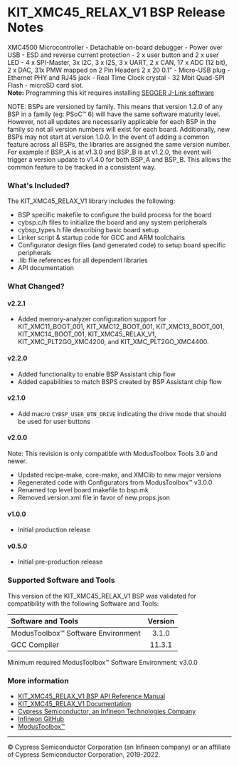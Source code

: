 # KIT_XMC45_RELAX_V1 BSP Release Notes
XMC4500 Microcontroller - Detachable on-board debugger - Power over USB - ESD and reverse current protection - 2 x user button and 2 x user LED - 4 x SPI-Master, 3x I2C, 3 x I2S, 3 x UART, 2 x CAN, 17 x ADC (12 bit), 2 x DAC, 31x PMW mapped on 2 Pin Headers 2 x 20 0.1" - Micro-USB plug - Ethernet PHY and RJ45 jack - Real Time Clock crystal - 32 Mbit Quad-SPI Flash - microSD card slot.     
**Note:**
Programming this kit requires installing 
[SEGGER J-Link software](https://www.segger.com/downloads/jlink/#J-LinkSoftwareAndDocumentationPack)

NOTE: BSPs are versioned by family. This means that version 1.2.0 of any BSP in a family (eg: PSoC™ 6) will have the same software maturity level. However, not all updates are necessarily applicable for each BSP in the family so not all version numbers will exist for each board. Additionally, new BSPs may not start at version 1.0.0. In the event of adding a common feature across all BSPs, the libraries are assigned the same version number. For example if BSP_A is at v1.3.0 and BSP_B is at v1.2.0, the event will trigger a version update to v1.4.0 for both BSP_A and BSP_B. This allows the common feature to be tracked in a consistent way.

### What's Included?
The KIT_XMC45_RELAX_V1 library includes the following:
* BSP specific makefile to configure the build process for the board
* cybsp.c/h files to initialize the board and any system peripherals
* cybsp_types.h file describing basic board setup
* Linker script & startup code for GCC and ARM toolchains
* Configurator design files (and generated code) to setup board specific peripherals
* .lib file references for all dependent libraries
* API documentation

### What Changed?
#### v2.2.1
* Added memory-analyzer configuration support for KIT_XMC11_BOOT_001, KIT_XMC12_BOOT_001, KIT_XMC13_BOOT_001, KIT_XMC14_BOOT_001, KIT_XMC45_RELAX_V1, KIT_XMC_PLT2GO_XMC4200, and KIT_XMC_PLT2GO_XMC4400.
#### v2.2.0
* Added functionality to enable BSP Assistant chip flow
* Added capabilities to match BSPS created by BSP Assistant chip flow
#### v2.1.0
* Add macro `CYBSP_USER_BTN_DRIVE` indicating the drive mode that should be used for user buttons
#### v2.0.0
Note: This revision is only compatible with ModusToolbox Tools 3.0 and newer.
* Updated recipe-make, core-make, and XMClib to new major versions
* Regenerated code with Configurators from ModusToolbox™ v3.0.0
* Renamed top level board makefile to bsp.mk
* Removed version.xml file in favor of new props.json
#### v1.0.0
* Initial production release
#### v0.5.0
* Initial pre-production release

### Supported Software and Tools
This version of the KIT_XMC45_RELAX_V1 BSP was validated for compatibility with the following Software and Tools:

| Software and Tools                        | Version |
| :---                                      | :----:  |
| ModusToolbox™ Software Environment        | 3.1.0   |
| GCC Compiler                              | 11.3.1  |

Minimum required ModusToolbox™ Software Environment: v3.0.0

### More information
* [KIT_XMC45_RELAX_V1 BSP API Reference Manual][api]
* [KIT_XMC45_RELAX_V1 Documentation](https://www.infineon.com/cms/en/product/evaluation-boards/kit_xmc45_relax_v1/)
* [Cypress Semiconductor, an Infineon Technologies Company](http://www.cypress.com)
* [Infineon GitHub](https://github.com/infineon)
* [ModusToolbox™](https://www.cypress.com/products/modustoolbox-software-environment)

[api]: https://infineon.github.io/TARGET_KIT_XMC45_RELAX_V1/html/modules.html

---
© Cypress Semiconductor Corporation (an Infineon company) or an affiliate of Cypress Semiconductor Corporation, 2019-2022.